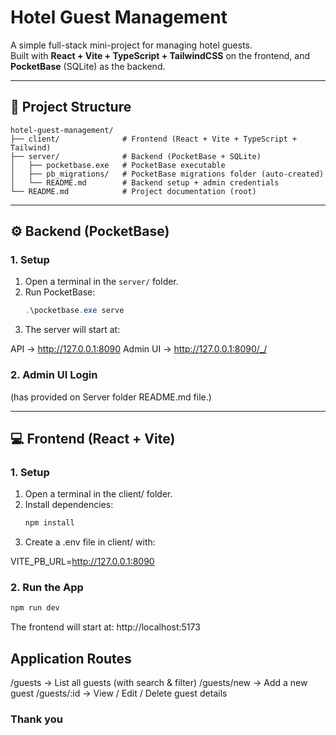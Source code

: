 ﻿# Hotel Guest Management

A simple full-stack mini-project for managing hotel guests.  
Built with **React + Vite + TypeScript + TailwindCSS** on the frontend, and **PocketBase** (SQLite) as the backend.

---

## 📂 Project Structure
```
hotel-guest-management/
├── client/              # Frontend (React + Vite + TypeScript + Tailwind)
├── server/              # Backend (PocketBase + SQLite)
│   ├── pocketbase.exe   # PocketBase executable
│   ├── pb_migrations/   # PocketBase migrations folder (auto-created)
│   └── README.md        # Backend setup + admin credentials
└── README.md            # Project documentation (root)
```

---

## ⚙️ Backend (PocketBase)

### 1. Setup

1. Open a terminal in the `server/` folder.
2. Run PocketBase:
   ```powershell
   .\pocketbase.exe serve
   ```
3. The server will start at:

API → http://127.0.0.1:8090
Admin UI → http://127.0.0.1:8090/_/

### 2. Admin UI Login 
(has provided on Server folder README.md file.)

---

## 💻 Frontend (React + Vite)

### 1. Setup

1. Open a terminal in the client/ folder.
2. Install dependencies:
   ```powershell
   npm install
   ```
3. Create a .env file in client/ with:
   
VITE_PB_URL=http://127.0.0.1:8090

### 2. Run the App
   ```powershell
   npm run dev
   ```

The frontend will start at:
http://localhost:5173

## Application Routes

/guests → List all guests (with search & filter)
/guests/new → Add a new guest
/guests/:id → View / Edit / Delete guest details

### Thank you




